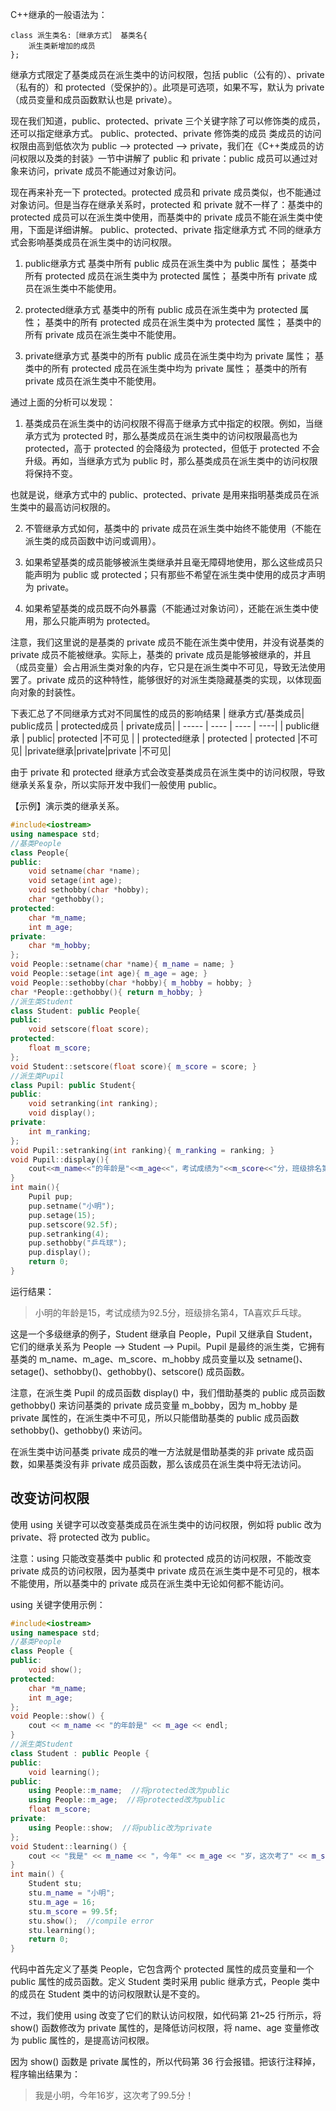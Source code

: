 C++继承的一般语法为：
```
class 派生类名:［继承方式］ 基类名{
    派生类新增加的成员
};
```
继承方式限定了基类成员在派生类中的访问权限，包括 public（公有的）、private（私有的）和 protected（受保护的）。此项是可选项，如果不写，默认为 private（成员变量和成员函数默认也是 private）。

现在我们知道，public、protected、private 三个关键字除了可以修饰类的成员，还可以指定继承方式。
public、protected、private 修饰类的成员
类成员的访问权限由高到低依次为 public --> protected --> private，我们在《C++类成员的访问权限以及类的封装》一节中讲解了 public 和 private：public 成员可以通过对象来访问，private 成员不能通过对象访问。

现在再来补充一下 protected。protected 成员和 private 成员类似，也不能通过对象访问。但是当存在继承关系时，protected 和 private 就不一样了：基类中的 protected 成员可以在派生类中使用，而基类中的 private 成员不能在派生类中使用，下面是详细讲解。
public、protected、private 指定继承方式
不同的继承方式会影响基类成员在派生类中的访问权限。

1) public继承方式
基类中所有 public 成员在派生类中为 public 属性；
基类中所有 protected 成员在派生类中为 protected 属性；
基类中所有 private 成员在派生类中不能使用。

2) protected继承方式
基类中的所有 public 成员在派生类中为 protected 属性；
基类中的所有 protected 成员在派生类中为 protected 属性；
基类中的所有 private 成员在派生类中不能使用。

3) private继承方式
基类中的所有 public 成员在派生类中均为 private 属性；
基类中的所有 protected 成员在派生类中均为 private 属性；
基类中的所有 private 成员在派生类中不能使用。

通过上面的分析可以发现：
1) 基类成员在派生类中的访问权限不得高于继承方式中指定的权限。例如，当继承方式为 protected 时，那么基类成员在派生类中的访问权限最高也为 protected，高于 protected 的会降级为 protected，但低于 protected 不会升级。再如，当继承方式为 public 时，那么基类成员在派生类中的访问权限将保持不变。

也就是说，继承方式中的 public、protected、private 是用来指明基类成员在派生类中的最高访问权限的。

2) 不管继承方式如何，基类中的 private 成员在派生类中始终不能使用（不能在派生类的成员函数中访问或调用）。

3) 如果希望基类的成员能够被派生类继承并且毫无障碍地使用，那么这些成员只能声明为 public 或 protected；只有那些不希望在派生类中使用的成员才声明为 private。

4) 如果希望基类的成员既不向外暴露（不能通过对象访问），还能在派生类中使用，那么只能声明为 protected。

注意，我们这里说的是基类的 private 成员不能在派生类中使用，并没有说基类的 private 成员不能被继承。实际上，基类的 private 成员是能够被继承的，并且（成员变量）会占用派生类对象的内存，它只是在派生类中不可见，导致无法使用罢了。private 成员的这种特性，能够很好的对派生类隐藏基类的实现，以体现面向对象的封装性。

下表汇总了不同继承方式对不同属性的成员的影响结果
| 继承方式/基类成员| public成员 | protected成员 | private成员|
| ----- | ---- | ---- | ----|
| public继承 | public| protected |不可见 |
| protected继承 | protected | protected |不可见|
|private继承|private|private	|不可见|



由于 private 和 protected 继承方式会改变基类成员在派生类中的访问权限，导致继承关系复杂，所以实际开发中我们一般使用 public。

【示例】演示类的继承关系。
```cpp
#include<iostream>
using namespace std;
//基类People
class People{
public:
    void setname(char *name);
    void setage(int age);
    void sethobby(char *hobby);
    char *gethobby();
protected:
    char *m_name;
    int m_age;
private:
    char *m_hobby;
};
void People::setname(char *name){ m_name = name; }
void People::setage(int age){ m_age = age; }
void People::sethobby(char *hobby){ m_hobby = hobby; }
char *People::gethobby(){ return m_hobby; }
//派生类Student
class Student: public People{
public:
    void setscore(float score);
protected:
    float m_score;
};
void Student::setscore(float score){ m_score = score; }
//派生类Pupil
class Pupil: public Student{
public:
    void setranking(int ranking);
    void display();
private:
    int m_ranking;
};
void Pupil::setranking(int ranking){ m_ranking = ranking; }
void Pupil::display(){
    cout<<m_name<<"的年龄是"<<m_age<<"，考试成绩为"<<m_score<<"分，班级排名第"<<m_ranking<<"，TA喜欢"<<gethobby()<<"。"<<endl;
}
int main(){
    Pupil pup;
    pup.setname("小明");
    pup.setage(15);
    pup.setscore(92.5f);
    pup.setranking(4);
    pup.sethobby("乒乓球");
    pup.display();
    return 0;
}
```
运行结果：
>小明的年龄是15，考试成绩为92.5分，班级排名第4，TA喜欢乒乓球。

这是一个多级继承的例子，Student 继承自 People，Pupil 又继承自 Student，它们的继承关系为 People --> Student --> Pupil。Pupil 是最终的派生类，它拥有基类的 m_name、m_age、m_score、m_hobby 成员变量以及 setname()、setage()、sethobby()、gethobby()、setscore() 成员函数。

注意，在派生类 Pupil 的成员函数 display() 中，我们借助基类的 public 成员函数 gethobby() 来访问基类的 private 成员变量 m_bobby，因为 m_hobby 是 private 属性的，在派生类中不可见，所以只能借助基类的 public 成员函数 sethobby()、gethobby() 来访问。

在派生类中访问基类 private 成员的唯一方法就是借助基类的非 private 成员函数，如果基类没有非 private 成员函数，那么该成员在派生类中将无法访问。
## 改变访问权限
使用 using 关键字可以改变基类成员在派生类中的访问权限，例如将 public 改为 private、将 protected 改为 public。

注意：using 只能改变基类中 public 和 protected 成员的访问权限，不能改变 private 成员的访问权限，因为基类中 private 成员在派生类中是不可见的，根本不能使用，所以基类中的 private 成员在派生类中无论如何都不能访问。

using 关键字使用示例：
```cpp
#include<iostream>
using namespace std;
//基类People
class People {
public:
    void show();
protected:
    char *m_name;
    int m_age;
};
void People::show() {
    cout << m_name << "的年龄是" << m_age << endl;
}
//派生类Student
class Student : public People {
public:
    void learning();
public:
    using People::m_name;  //将protected改为public
    using People::m_age;  //将protected改为public
    float m_score;
private:
    using People::show;  //将public改为private
};
void Student::learning() {
    cout << "我是" << m_name << "，今年" << m_age << "岁，这次考了" << m_score << "分！" << endl;
}
int main() {
    Student stu;
    stu.m_name = "小明";
    stu.m_age = 16;
    stu.m_score = 99.5f;
    stu.show();  //compile error
    stu.learning();
    return 0;
}
```
代码中首先定义了基类 People，它包含两个 protected 属性的成员变量和一个 public 属性的成员函数。定义 Student 类时采用 public 继承方式，People 类中的成员在 Student 类中的访问权限默认是不变的。

不过，我们使用 using 改变了它们的默认访问权限，如代码第 21~25 行所示，将 show() 函数修改为 private 属性的，是降低访问权限，将 name、age 变量修改为 public 属性的，是提高访问权限。

因为 show() 函数是 private 属性的，所以代码第 36 行会报错。把该行注释掉，程序输出结果为：
>我是小明，今年16岁，这次考了99.5分！
